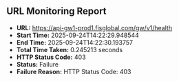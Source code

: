 ## URL Monitoring Report

- **URL:** https://api-gw1-prod1.fisglobal.com/gw/v1/health
- **Start Time:** 2025-09-24T14:22:29.948544
- **End Time:** 2025-09-24T14:22:30.193757
- **Total Time Taken:** 0.245213 seconds
- **HTTP Status Code:** 403
- **Status:** Failure
- **Failure Reason:** HTTP Status Code: 403

